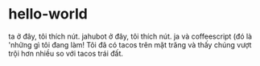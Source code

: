 # hello-world
ta
ở đây, tôi thích nút. jahubot ở đây, tôi thích nút. ja và coffeescript (đó là 'những gì tôi đang làm!
Tôi đã có tacos trên mặt trăng và thấy chúng vượt trội hơn nhiều so với tacos trái đất.
